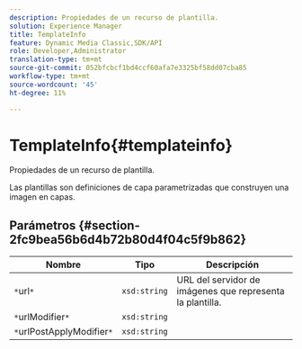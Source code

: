 ```yaml
---
description: Propiedades de un recurso de plantilla.
solution: Experience Manager
title: TemplateInfo
feature: Dynamic Media Classic,SDK/API
role: Developer,Administrator
translation-type: tm+mt
source-git-commit: 052bfcbcf1bd4ccf60afa7e3325bf58dd07cba85
workflow-type: tm+mt
source-wordcount: '45'
ht-degree: 11%

---
```



# TemplateInfo{#templateinfo}

Propiedades de un recurso de plantilla.

Las plantillas son definiciones de capa parametrizadas que construyen una imagen en capas.

## Parámetros {#section-2fc9bea56b6d4b72b80d4f04c5f9b862}

| Nombre | Tipo | Descripción |
|---|---|---|
| `*`url`*` | `xsd:string` | URL del servidor de imágenes que representa la plantilla. |
| `*`urlModifier`*` | `xsd:string` |  |
| `*`urlPostApplyModifier`*` | `xsd:string` |  |

